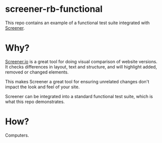 # screener-rb-functional
This repo contains an example of a functional test suite integrated with [Screener](https://screener.io).

# Why?
[Screener.io](https://screener.io) is a great tool for doing visual comparison of website versions.  It checks differences in layout, text and structure, and will highlight added, removed or changed elements.

This makes Screener a great tool for ensuring unrelated changes don't impact the look and feel of your site.

Screener can be integrated into a standard functional test suite, which is what this repo demonstrates.

# How?

Computers.
